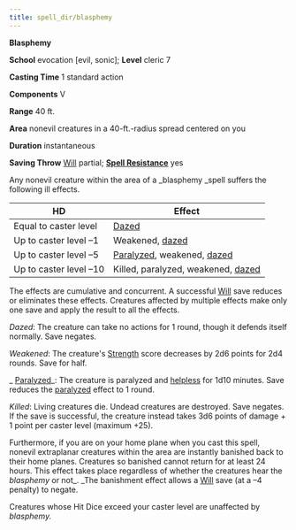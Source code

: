 ```yaml
---
title: spell_dir/blasphemy
---
```

 **Blasphemy**

**School** evocation [evil, sonic]; **Level** cleric 7

**Casting Time** 1 standard action

**Components** V

**Range** 40 ft.

**Area** nonevil creatures in a 40-ft.-radius spread centered on you

**Duration** instantaneous

**Saving Throw** [Will](../combat#_will) partial; **[Spell Resistance](../glossary#_spell-resistance)** yes

Any nonevil creature within the area of a _blasphemy _spell suffers the following ill effects.

| HD | Effect |
| --- | --- |
| Equal to caster level | [Dazed](../glossary#_dazed) |
| Up to caster level –1 | Weakened, [dazed](../glossary#_dazed) |
| Up to caster level –5 | [Paralyzed](../glossary#_paralyzed), weakened, [dazed](../glossary#_dazed) |
| Up to caster level –10 | Killed, paralyzed, weakened, [dazed](../glossary#_dazed) |

The effects are cumulative and concurrent. A successful [Will](../combat#_will) save reduces or eliminates these effects. Creatures affected by multiple effects make only one save and apply the result to all the effects.

_Dazed_: The creature can take no actions for 1 round, though it defends itself normally. Save negates.

_Weakened_: The creature's [Strength](../gettingStarted#_strength) score decreases by 2d6 points for 2d4 rounds. Save for half.

_ [Paralyzed](../glossary#_paralyzed)_: The creature is paralyzed and [helpless](../glossary#_helpless) for 1d10 minutes. Save reduces the [paralyzed](../glossary#_paralyzed) effect to 1 round.

_Killed_: Living creatures die. Undead creatures are destroyed. Save negates. If the save is successful, the creature instead takes 3d6 points of damage + 1 point per caster level (maximum +25).

Furthermore, if you are on your home plane when you cast this spell, nonevil extraplanar creatures within the area are instantly banished back to their home planes. Creatures so banished cannot return for at least 24 hours. This effect takes place regardless of whether the creatures hear the _blasphemy_ or not_. _The banishment effect allows a [Will](../combat#_will) save (at a –4 penalty) to negate.

Creatures whose Hit Dice exceed your caster level are unaffected by _blasphemy._

